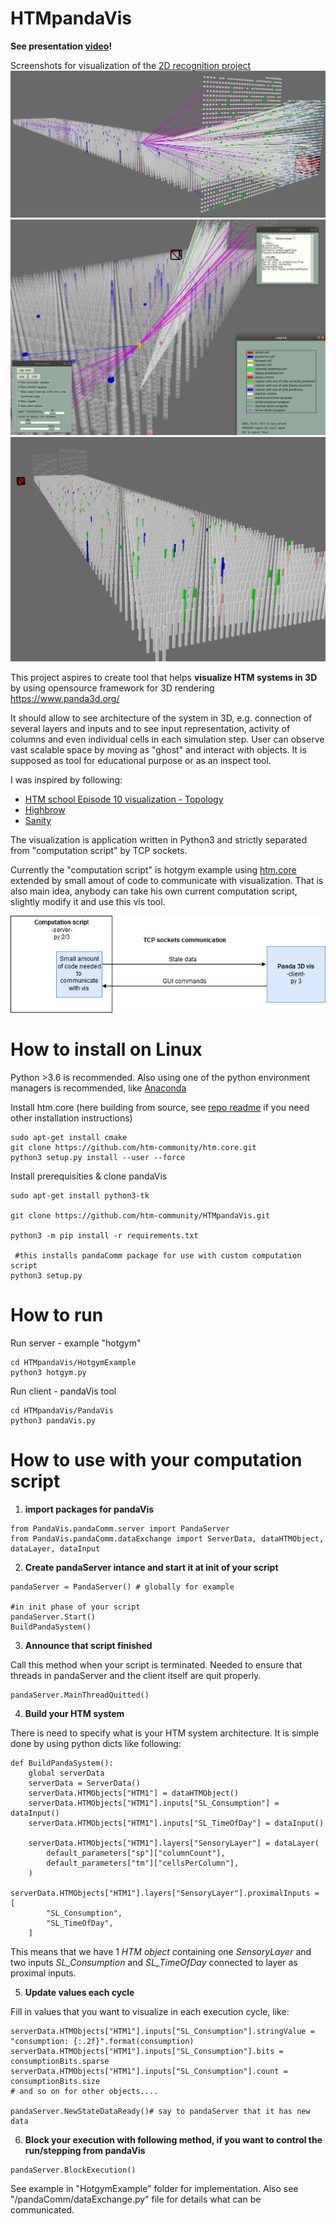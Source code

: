 # HTMpandaVis
**See presentation [video](https://youtu.be/c1aJq0p-9uY)!**

Screenshots for visualization of the [2D recognition project](https://discourse.numenta.org/t/2d-object-recognition-project/5465/92)
![img1](img1.png)
![img2](img2.png)
![img2](img3.png)

This project aspires to create tool that helps **visualize HTM systems in 3D** by using opensource framework for 3D rendering https://www.panda3d.org/

It should allow to see architecture of the system in 3D, e.g. connection of several layers and inputs and to see input representation,
activity of columns and even individual cells in each simulation step.
User can observe vast scalable space by moving as "ghost" and interact with objects.
It is supposed as tool for educational purpose or as an inspect tool.

I was inspired by following:
- [HTM school Episode 10 visualization - Topology](https://www.youtube.com/watch?v=HTW2Q_UrkAw&t=688s)
- [Highbrow](https://github.com/htm-community/highbrow)
- [Sanity](https://github.com/htm-community/sanity-nupic) 

The visualization is application written in Python3 and strictly separated from "computation script" by TCP sockets.

Currently the "computation script" is hotgym example using [htm.core](https://github.com/htm-community/htm.core) extended by
small amout of code to communicate with visualization.
That is also main idea, anybody can take his own current computation script, slightly modify it and use this vis tool.

![Diagram](readmeDiagram.png)


# How to install on Linux

Python >3.6 is recommended.
Also using one of the python environment managers is recommended,
like [Anaconda](https://www.anaconda.com/distribution/)

Install htm.core (here building from source, see [repo readme](https://github.com/htm-community/htm.core) if you need other installation instructions)
```
sudo apt-get install cmake
git clone https://github.com/htm-community/htm.core.git
python3 setup.py install --user --force
```

Install prerequisities & clone pandaVis
```
sudo apt-get install python3-tk

git clone https://github.com/htm-community/HTMpandaVis.git

python3 -m pip install -r requirements.txt

 #this installs pandaComm package for use with custom computation script
python3 setup.py 
```
# How to run

Run server - example "hotgym"
```
cd HTMpandaVis/HotgymExample
python3 hotgym.py
```

Run client - pandaVis tool
```
cd HTMpandaVis/PandaVis
python3 pandaVis.py
```

# How to use with your computation script
1. **import packages for pandaVis**
```
from PandaVis.pandaComm.server import PandaServer
from PandaVis.pandaComm.dataExchange import ServerData, dataHTMObject, dataLayer, dataInput
```
2. **Create pandaServer intance and start it at init of your script**
```
pandaServer = PandaServer() # globally for example

#in init phase of your script
pandaServer.Start()
BuildPandaSystem()
```
3. **Announce that script finished**

Call this method when your script is terminated. Needed to ensure that threads in pandaServer and the client itself are quit properly.
```
pandaServer.MainThreadQuitted()
```
4. **Build your HTM system**

There is need to specify what is your HTM system architecture. It is simple done by using python dicts like following:
```
def BuildPandaSystem():
    global serverData
    serverData = ServerData()
    serverData.HTMObjects["HTM1"] = dataHTMObject()
    serverData.HTMObjects["HTM1"].inputs["SL_Consumption"] = dataInput()
    serverData.HTMObjects["HTM1"].inputs["SL_TimeOfDay"] = dataInput()

    serverData.HTMObjects["HTM1"].layers["SensoryLayer"] = dataLayer(
        default_parameters["sp"]["columnCount"],
        default_parameters["tm"]["cellsPerColumn"],
    )
    serverData.HTMObjects["HTM1"].layers["SensoryLayer"].proximalInputs = [
        "SL_Consumption",
        "SL_TimeOfDay",
    ]
```
This means that we have 1 *HTM object* containing one *SensoryLayer* and two inputs *SL_Consumption* and *SL_TimeOfDay* connected to layer as proximal inputs.

5. **Update values each cycle**

Fill in values that you want to visualize in each execution cycle, like:
```
serverData.HTMObjects["HTM1"].inputs["SL_Consumption"].stringValue = "consumption: {:.2f}".format(consumption)
serverData.HTMObjects["HTM1"].inputs["SL_Consumption"].bits = consumptionBits.sparse
serverData.HTMObjects["HTM1"].inputs["SL_Consumption"].count = consumptionBits.size
# and so on for other objects....

pandaServer.NewStateDataReady()# say to pandaServer that it has new data
```
6. **Block your execution with following method, if you want to control the run/stepping from pandaVis**
```
pandaServer.BlockExecution()
```
See example in "HotgymExample" folder for implementation.
Also see "/pandaComm/dataExchange.py" file for details what can be communicated.
